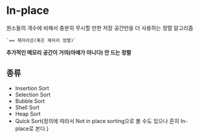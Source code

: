 # In-place
원소들의 개수에 비해서 충분히 무시할 만한 저장 공간만을 더 사용하는 정렬 알고리즘

	`== 제자리성(혹은 제자리 정렬)`

**추가적인 메모리 공간이 거의(아예가 아니다) 안 드는 정렬**

## 종류
- Insertion Sort
- Selection Sort
- Bubble Sort
- Shell Sort
- Heap Sort
- Quick Sort(정의에 따라서 Not in place sorting으로 볼 수도 있으나 흔히 In-place로 본다.)

